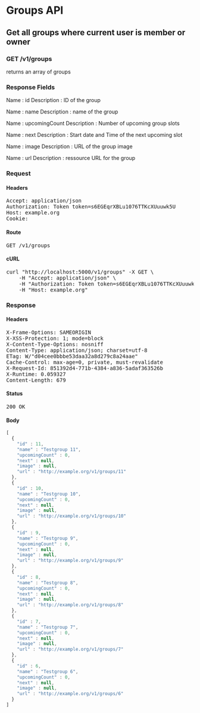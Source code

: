 # Groups API

## Get all groups where current user is member or owner

### GET /v1/groups

returns an array of groups

### Response Fields

Name : id
Description : ID of the group

Name : name
Description : name of the group

Name : upcomingCount
Description : Number of upcoming group slots

Name : next
Description : Start date and Time of the next upcoming slot

Name : image
Description : URL of the group image

Name : url
Description : ressource URL for the group

### Request

#### Headers

<pre>Accept: application/json
Authorization: Token token=s6EGEqrXBLu1076TTKcXUuuwk5U
Host: example.org
Cookie: </pre>

#### Route

<pre>GET /v1/groups</pre>

#### cURL

<pre class="request">curl &quot;http://localhost:5000/v1/groups&quot; -X GET \
	-H &quot;Accept: application/json&quot; \
	-H &quot;Authorization: Token token=s6EGEqrXBLu1076TTKcXUuuwk5U&quot; \
	-H &quot;Host: example.org&quot;</pre>

### Response

#### Headers

<pre>X-Frame-Options: SAMEORIGIN
X-XSS-Protection: 1; mode=block
X-Content-Type-Options: nosniff
Content-Type: application/json; charset=utf-8
ETag: W/&quot;d04cee0bbbe53daa32a8d279c8a24aae&quot;
Cache-Control: max-age=0, private, must-revalidate
X-Request-Id: 851392d4-771b-4384-a836-5adaf363526b
X-Runtime: 0.059327
Content-Length: 679</pre>

#### Status

<pre>200 OK</pre>

#### Body

```javascript
[
  {
    "id" : 11,
    "name" : "Testgroup 11",
    "upcomingCount" : 0,
    "next" : null,
    "image" : null,
    "url" : "http://example.org/v1/groups/11"
  },
  {
    "id" : 10,
    "name" : "Testgroup 10",
    "upcomingCount" : 0,
    "next" : null,
    "image" : null,
    "url" : "http://example.org/v1/groups/10"
  },
  {
    "id" : 9,
    "name" : "Testgroup 9",
    "upcomingCount" : 0,
    "next" : null,
    "image" : null,
    "url" : "http://example.org/v1/groups/9"
  },
  {
    "id" : 8,
    "name" : "Testgroup 8",
    "upcomingCount" : 0,
    "next" : null,
    "image" : null,
    "url" : "http://example.org/v1/groups/8"
  },
  {
    "id" : 7,
    "name" : "Testgroup 7",
    "upcomingCount" : 0,
    "next" : null,
    "image" : null,
    "url" : "http://example.org/v1/groups/7"
  },
  {
    "id" : 6,
    "name" : "Testgroup 6",
    "upcomingCount" : 0,
    "next" : null,
    "image" : null,
    "url" : "http://example.org/v1/groups/6"
  }
]
```
